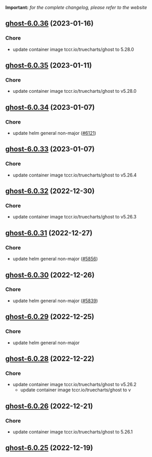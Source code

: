 **Important:**
*for the complete changelog, please refer to the website*




## [ghost-6.0.36](https://github.com/truecharts/charts/compare/ghost-6.0.35...ghost-6.0.36) (2023-01-16)

### Chore

- update container image tccr.io/truecharts/ghost to 5.28.0
  
  


## [ghost-6.0.35](https://github.com/truecharts/charts/compare/ghost-6.0.34...ghost-6.0.35) (2023-01-11)

### Chore

- update container image tccr.io/truecharts/ghost to v5.28.0
  
  


## [ghost-6.0.34](https://github.com/truecharts/charts/compare/ghost-6.0.33...ghost-6.0.34) (2023-01-07)

### Chore

- update helm general non-major ([#6121](https://github.com/truecharts/charts/issues/6121))
  
  


## [ghost-6.0.33](https://github.com/truecharts/charts/compare/ghost-6.0.32...ghost-6.0.33) (2023-01-07)

### Chore

- update container image tccr.io/truecharts/ghost to v5.26.4
  
  


## [ghost-6.0.32](https://github.com/truecharts/charts/compare/ghost-6.0.31...ghost-6.0.32) (2022-12-30)

### Chore

- update container image tccr.io/truecharts/ghost to v5.26.3
  
  


## [ghost-6.0.31](https://github.com/truecharts/charts/compare/ghost-6.0.30...ghost-6.0.31) (2022-12-27)

### Chore

- update helm general non-major ([#5856](https://github.com/truecharts/charts/issues/5856))
  
  


## [ghost-6.0.30](https://github.com/truecharts/charts/compare/ghost-6.0.29...ghost-6.0.30) (2022-12-26)

### Chore

- update helm general non-major ([#5839](https://github.com/truecharts/charts/issues/5839))
  
  


## [ghost-6.0.29](https://github.com/truecharts/charts/compare/ghost-6.0.28...ghost-6.0.29) (2022-12-25)

### Chore

- update helm general non-major
  
  


## [ghost-6.0.28](https://github.com/truecharts/charts/compare/ghost-6.0.26...ghost-6.0.28) (2022-12-22)

### Chore

- update container image tccr.io/truecharts/ghost to v5.26.2
  - update container image tccr.io/truecharts/ghost to v
  
  


## [ghost-6.0.26](https://github.com/truecharts/charts/compare/ghost-6.0.25...ghost-6.0.26) (2022-12-21)

### Chore

- update container image tccr.io/truecharts/ghost to 5.26.1
  
  


## [ghost-6.0.25](https://github.com/truecharts/charts/compare/ghost-6.0.24...ghost-6.0.25) (2022-12-19)

